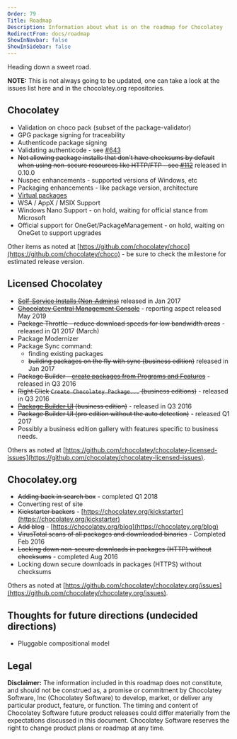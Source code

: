 ```yaml
---
Order: 79
Title: Roadmap
Description: Information about what is on the roadmap for Chocolatey
RedirectFrom: docs/roadmap
ShowInNavbar: false
ShowInSidebar: false
---
```


Heading down a sweet road.

**NOTE:** This is not always going to be updated, one can take a look at the issues list here and in the chocolatey.org repositories.

## Chocolatey

- Validation on choco pack (subset of the package-validator)
- GPG package signing for traceability
- Authenticode package signing
- Validating authenticode - see [#643](https://github.com/chocolatey/choco/issues/643)
- ~~Not allowing package installs that don't have checksums by default when using non-secure resources like HTTP/FTP - see [#112](https://github.com/chocolatey/choco/issues/112)~~ released in 0.10.0
- Nuspec enhancements - supported versions of Windows, etc
- Packaging enhancements - like package version, architecture
- [Virtual packages](https://github.com/chocolatey/chocolatey/issues/7)
- WSA / AppX / MSIX Support
- Windows Nano Support - on hold, waiting for official stance from Microsoft
- Official support for OneGet/PackageManagement - on hold, waiting on OneGet to support upgrades

Other items as noted at [https://github.com/chocolatey/choco](https://github.com/chocolatey/choco) - be sure to check the milestone for estimated release version.

## Licensed Chocolatey

- ~~[Self-Service Installs (Non-Admins)](xref:self-service-anywhere)~~ released in Jan 2017
- ~~[Chocolatey Central Management Console](xref:ccm)~~ - reporting aspect released May 2019
- ~~Package Throttle - reduce download speeds for low bandwidth areas~~ - released in Q1 2017 (March)
- Package Modernizer
- Package Sync command:
  - finding existing packages
  - ~~building packages on the fly with sync (business edition)~~ released in Jan 2017
- ~~Package Builder - [create packages from Programs and Features](xref:package-builder#generate-packages-from-programs-and-features)~~ - released in Q3 2016
- ~~Right Click `Create Chocolatey Package...` (business editions)~~ - released in Q3 2016
- ~~[Package Builder UI](xref:package-builder#package-builder-ui) (business edition)~~ - released in Q3 2016
- ~~Package Builder UI (pro edition without the auto detection)~~ - released Q1 2017
- Possibly a business edition gallery with features specific to business needs.

Others as noted at [https://github.com/chocolatey/chocolatey-licensed-issues](https://github.com/chocolatey/chocolatey-licensed-issues).

## Chocolatey.org

- ~~Adding back in search box~~ - completed Q1 2018
- Converting rest of site
- ~~Kickstarter backers~~ - [https://chocolatey.org/kickstarter](https://chocolatey.org/kickstarter)
- ~~Add blog~~ - [https://chocolatey.org/blog](https://chocolatey.org/blog)
- ~~VirusTotal scans of all packages and downloaded binaries~~ - Completed Feb 2016
- ~~Locking down non-secure downloads in packages (HTTP) without checksums~~ - completed Aug 2016
- Locking down secure downloads in packages (HTTPS) without checksums

Others as noted at [https://github.com/chocolatey/chocolatey.org/issues](https://github.com/chocolatey/chocolatey.org/issues).

## Thoughts for future directions (undecided directions)

- Pluggable compositional model

## Legal

**Disclaimer:** The information included in this roadmap does not constitute, and should not be construed as, a promise or commitment by Chocolatey Software, Inc (Chocolatey Software) to develop, market, or deliver any particular product, feature, or function. The timing and content of Chocolatey Software future product releases could differ materially from the expectations discussed in this document. Chocolatey Software reserves the right to change product plans or roadmap at any time.
